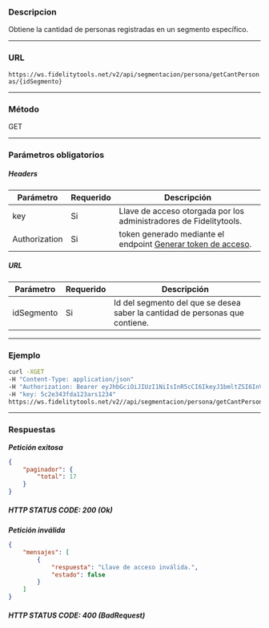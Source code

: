 ### Descripcion
Obtiene la cantidad de personas registradas en un segmento específico.
___

### URL
` https://ws.fidelitytools.net/v2/api/segmentacion/persona/getCantPersonas/{idSegmento} `
___

### Método
GET
___
### Parámetros obligatorios

##### Headers

|Parámetro |Requerido |Descripción                 |
|----------|----------|----------------------------|
| key         | Si		 | Llave de acceso otorgada por los administradores de Fidelitytools. | 
| Authorization       | Si		 | token generado mediante el endpoint [Generar token de acceso](https://github.com/bebeto-fidelitytools/FidelitytoolsWS/blob/master/docs/autenticaci%C3%B3n.md). | 

##### URL
|Parámetro |Requerido |Descripción                 |
|----------|----------|----------------------------|
| idSegmento | Si | Id del segmento del que se desea saber la cantidad de personas que contiene. | 

___
### Ejemplo
```bash
curl -XGET 
-H "Content-Type: application/json" 
-H "Authorization: Bearer eyJhbGciOiJIUzI1NiIsInR5cCI6IkeyJ1bmltZSI6InVzZXJBY2Nlc3NDb25maWciLCJuYmYiOjE1NTYxMTk0MDcU1NjIwNTgwNywiaWF0IjoxNDA3LCJpc3MizovL3dzLmZpZGVsaXR5dG9vbHMubmV0L3YyIiwiYXVkIjoiaHR0cHM6Ly93cy5maWRlbGl0eXRvb2xzLm5ldC92MiJ9.RDDpMHEB4SsmY0j87OcS5mbxeBWbyKqg2XxSAY" 
-H "key: 5c2e343fda123ars1234" 
https://ws.fidelitytools.net/v2//api/segmentacion/persona/getCantPersonas/MYc5M5
```
___
### Respuestas
***Petición exitosa***
```json
{
    "paginador": {
        "total": 17
    }
}
```
##### HTTP STATUS CODE: 200 (Ok)

***Petición inválida***
```json
{
    "mensajes": [
        {
            "respuesta": "Llave de acceso inválida.",
            "estado": false
        }
    ]
}
```

##### HTTP STATUS CODE: 400 (BadRequest)
